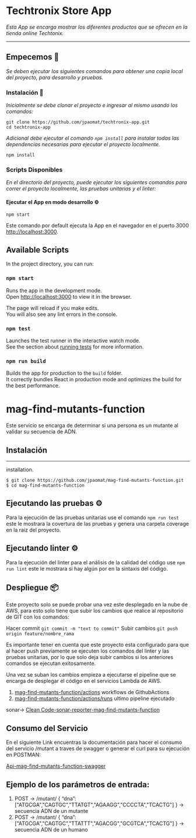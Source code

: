 # Techtronix Store App

_Esta App se encarga mostrar los diferentes productos que se ofrecen en la tienda online Techtonix._

---
## Empecemos 🚀

_Se deben ejecutar los siguientes comandos para obtener una copia local del proyecto, para desarrollo y pruebas._

### Instalación 🔧

_Inicialmente se debe clonar el proyecto e ingresar al mismo usando los comandos:_

```
git clone https://github.com/jpaomat/techtronix-app.git
cd techtronix-app
```
_Adicional debe ejecutar el comando `npm install` para instalar todas las dependencias necesarias para ejecutar el proyecto localmente._
```
npm install
```
### Scripts Disponibles

_En el directorio del proyecto, puede ejecutar los siguientes comandos para correr el proyecto localmente, las pruebas unitarias y el linter:_

#### Ejecutar el App en modo desarrollo ⚙️

```
npm start
```
Este comando por default ejecuta la App en el navegador en el puerto 3000 [http://localhost:3000](http://localhost:3000).









## Available Scripts

In the project directory, you can run:

### `npm start`

Runs the app in the development mode.<br />
Open [http://localhost:3000](http://localhost:3000) to view it in the browser.

The page will reload if you make edits.<br />
You will also see any lint errors in the console.

### `npm test`

Launches the test runner in the interactive watch mode.<br />
See the section about [running tests](https://facebook.github.io/create-react-app/docs/running-tests) for more information.

### `npm run build`

Builds the app for production to the `build` folder.<br />
It correctly bundles React in production mode and optimizes the build for the best performance.

# mag-find-mutants-function
Este servicio se encarga de determinar si una persona es un mutante al validar su secuencia de ADN.

## Instalación
***
installation.
```
$ git clone https://github.com/jpaomat/mag-find-mutants-function.git
$ cd mag-find-mutants-function
```
## Ejecutando las pruebas ⚙️

Para la ejecución de las pruebas unitarias use el comando `npm run test` este le mostrara la covertura de las pruebas y genera una carpeta coverage en la raiz del proyecto.

## Ejecutando linter ⚙️

Para la ejecución del linter para el análisis de la calidad del código use `npm run lint` este le mostrara si hay algún por en la sintaxis del código.

## Despliegue 📦

Este proyecto solo se puede probar una vez este desplegado en la nube de AWS, para esto solo tiene que subir los cambios que realice al repositorio de GIT con los comandos:

Hacer commit `git commit -m "text to commit"`
Subir cambios `git push origin feature/nombre_rama`

Es importante tener en cuenta que este proyecto esta configurado para que al hacer push previamente se ejecuten los comandos del linter y las pruebas unitarias, por lo que solo deja subir cambios si los anteriores comandos se ejecutan exitosamente.

Una vez se suban los cambios empieza a ejecutarse el pipeline que se encarga de desplegar el código en el servicios Lambda de AWS.

1. [mag-find-mutants-function/actions](https://github.com/jpaomat/mag-find-mutants-function/actions) workflows de GithubActions 
2. [mag-find-mutants-function/actions/runs](https://github.com/jpaomat/mag-find-mutants-function/actions/runs/1641530241) ultimo pipeline ejecutado

sonar-> [Clean Code-sonar-reporter-mag-find-mutants-function](https://sonarcloud.io/summary/new_code?branch=feature%2FunitTests&id=jpaomat_mag-find-mutants-function)

## Consumo del Servicio
En el siguiente Link encuentras la documentación para hacer el consumo del servicio /mutant a traves de swagger o generar el curl para su ejecución en POSTMAN:

[Api-mag-find-mutants-function-swagger](https://app.swaggerhub.com/apis-docs/jpaomat/mag-mutantns_api/v1)

## Ejemplo de los parámetros de entrada:
1. POST → /mutant/ { “dna”:["ATGCGA","CAGTGC","TTATGT","AGAAGG","CCCCTA","TCACTG"] } -> secuencia ADN de un mutante
2. POST → /mutant/ { “dna”:["ATGCGA","CAGTGC","TTATTT","AGACGG","GCGTCA","TCACTG"] } -> secuencia ADN de un humano
